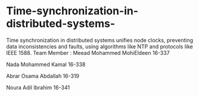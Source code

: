 # Time-synchronization-in-distributed-systems-
Time synchronization in distributed systems unifies node clocks, preventing data inconsistencies and faults, using algorithms like NTP and protocols like IEEE 1588.
Team Member :
Meead Mohammed MohiEldeen 16-337 

Nada Mohammed Kamal 16-338 

Abrar Osama Abdallah 16-319 

Noura Adil Ibrahim 16-341 

